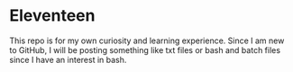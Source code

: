 # Eleventeen
This repo is for my own curiosity and learning experience. Since I am new to GitHub, I will be posting something like txt files or bash and batch files since I have an interest in bash.
